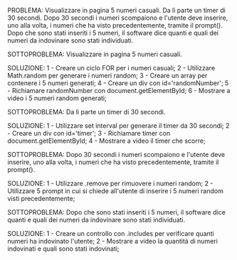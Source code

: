 PROBLEMA:
Visualizzare in pagina 5 numeri casuali. Da lì parte un timer di 30 secondi. Dopo 30 secondi i numeri scompaiono e l'utente deve inserire, uno alla volta, i numeri che ha visto precedentemente, tramite il prompt(). Dopo che sono stati inseriti i 5 numeri, il software dice quanti e quali dei numeri da indovinare sono stati individuati.

SOTTOPROBLEMA: 
Visualizzare in pagina 5 numeri casuali.

SOLUZIONE:
1 - Creare un ciclo FOR per i numeri casuali;
2 - Utilizzare Math.random per generare i numeri random;
3 - Creare un array per contenere i 5 numeri generati;
4 - Creare un div con id='randomNumber';
5 - Richiamare randomNumber con document.getElementById;
6 - Mostrare a video i 5 numeri random generati;

SOTTOPROBLEMA: 
Da lì parte un timer di 30 secondi.

SOLUZIONE:
1 - Utilizzare set interval per generare il timer da 30 secondi;
2 - Creare un div con id='timer';
3 - Richiamare timer con document.getElementById;
4 - Mostrare a video il timer che scorre;

SOTTOPROBLEMA:
Dopo 30 secondi i numeri scompaiono e l'utente deve inserire, uno alla volta, i numeri che ha visto precedentemente, tramite il prompt().

SOLUZIONE:
1 - Utilizzare .remove per rimuovere i numeri random;
2 - Utilizzare 5 prompt in cui si chiede all'utente di inserire i 5 numeri random visti precedentemente;

SOTTOPROBLEMA:
Dopo che sono stati inseriti i 5 numeri, il software dice quanti e quali dei numeri da indovinare sono stati individuati.

SOLUZIONE:
1 - Creare un controllo con .includes per verificare quanti numeri ha indovinato l'utente;
2 - Mostrare a video la quantità di numeri indovinati e quali sono stati indovinati;
